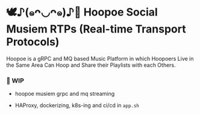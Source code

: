 




# 🕊️♪(๑ᴖ◡ᴖ๑)♪💽 Hoopoe Social Musiem RTPs (Real-time Transport Protocols)

Hoopoe is a gRPC and MQ based Music Platform in which Hoopoers Live in the Same Area Can Hoop and Share their Playlists with each Others.


### 📌 WIP

* hoopoe musiem grpc and mq streaming

* HAProxy, dockerizing, k8s-ing and ci/cd in `app.sh`
